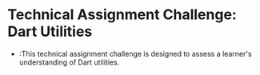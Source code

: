 # Technical Assignment Challenge: Dart Utilities


- :This technical assignment challenge is designed to assess a learner's understanding of Dart utilities.